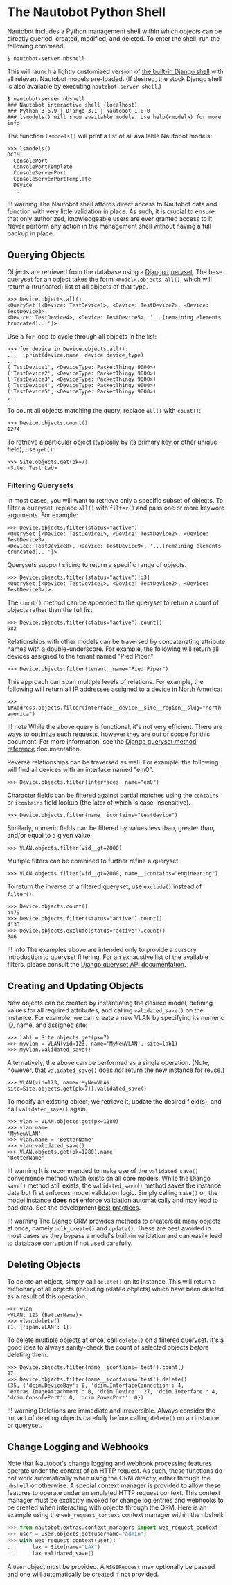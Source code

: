 # The Nautobot Python Shell

Nautobot includes a Python management shell within which objects can be directly queried, created, modified, and deleted. To enter the shell, run the following command:

```
$ nautobot-server nbshell
```

This will launch a lightly customized version of [the built-in Django shell](https://docs.djangoproject.com/en/stable/ref/django-admin/#shell) with all relevant Nautobot models pre-loaded. (If desired, the stock Django shell is also available by executing `nautobot-server shell`.)

```
$ nautobot-server nbshell
### Nautobot interactive shell (localhost)
### Python 3.6.9 | Django 3.1 | Nautobot 1.0.0
### lsmodels() will show available models. Use help(<model>) for more info.
```

The function `lsmodels()` will print a list of all available Nautobot models:

```
>>> lsmodels()
DCIM:
  ConsolePort
  ConsolePortTemplate
  ConsoleServerPort
  ConsoleServerPortTemplate
  Device
  ...
```

!!! warning
    The Nautobot shell affords direct access to Nautobot data and function with very little validation in place. As such, it is crucial to ensure that only authorized, knowledgeable users are ever granted access to it. Never perform any action in the management shell without having a full backup in place.

## Querying Objects

Objects are retrieved from the database using a [Django queryset](https://docs.djangoproject.com/en/stable/topics/db/queries/#retrieving-objects). The base queryset for an object takes the form `<model>.objects.all()`, which will return a (truncated) list of all objects of that type.

```
>>> Device.objects.all()
<QuerySet [<Device: TestDevice1>, <Device: TestDevice2>, <Device: TestDevice3>,
<Device: TestDevice4>, <Device: TestDevice5>, '...(remaining elements truncated)...']>
```

Use a `for` loop to cycle through all objects in the list:

```
>>> for device in Device.objects.all():
...   print(device.name, device.device_type)
...
('TestDevice1', <DeviceType: PacketThingy 9000>)
('TestDevice2', <DeviceType: PacketThingy 9000>)
('TestDevice3', <DeviceType: PacketThingy 9000>)
('TestDevice4', <DeviceType: PacketThingy 9000>)
('TestDevice5', <DeviceType: PacketThingy 9000>)
...
```

To count all objects matching the query, replace `all()` with `count()`:

```
>>> Device.objects.count()
1274
```

To retrieve a particular object (typically by its primary key or other unique field), use `get()`:

```
>>> Site.objects.get(pk=7)
<Site: Test Lab>
```

### Filtering Querysets

In most cases, you will want to retrieve only a specific subset of objects. To filter a queryset, replace `all()` with `filter()` and pass one or more keyword arguments. For example:

```
>>> Device.objects.filter(status="active")
<QuerySet [<Device: TestDevice1>, <Device: TestDevice2>, <Device: TestDevice3>,
<Device: TestDevice8>, <Device: TestDevice9>, '...(remaining elements truncated)...']>
```

Querysets support slicing to return a specific range of objects.

```
>>> Device.objects.filter(status="active")[:3]
<QuerySet [<Device: TestDevice1>, <Device: TestDevice2>, <Device: TestDevice3>]>
```

The `count()` method can be appended to the queryset to return a count of objects rather than the full list.

```
>>> Device.objects.filter(status="active").count()
982
```

Relationships with other models can be traversed by concatenating attribute names with a double-underscore. For example, the following will return all devices assigned to the tenant named "Pied Piper."

```
>>> Device.objects.filter(tenant__name="Pied Piper")
```

This approach can span multiple levels of relations. For example, the following will return all IP addresses assigned to a device in North America:

```
>>> IPAddress.objects.filter(interface__device__site__region__slug="north-america")
```

!!! note
    While the above query is functional, it's not very efficient. There are ways to optimize such requests, however they are out of scope for this document. For more information, see the [Django queryset method reference](https://docs.djangoproject.com/en/stable/ref/models/querysets/) documentation.

Reverse relationships can be traversed as well. For example, the following will find all devices with an interface named "em0":

```
>>> Device.objects.filter(interfaces__name="em0")
```

Character fields can be filtered against partial matches using the `contains` or `icontains` field lookup (the later of which is case-insensitive).

```
>>> Device.objects.filter(name__icontains="testdevice")
```

Similarly, numeric fields can be filtered by values less than, greater than, and/or equal to a given value.

```
>>> VLAN.objects.filter(vid__gt=2000)
```

Multiple filters can be combined to further refine a queryset.

```
>>> VLAN.objects.filter(vid__gt=2000, name__icontains="engineering")
```

To return the inverse of a filtered queryset, use `exclude()` instead of `filter()`.

```
>>> Device.objects.count()
4479
>>> Device.objects.filter(status="active").count()
4133
>>> Device.objects.exclude(status="active").count()
346
```

!!! info
    The examples above are intended only to provide a cursory introduction to queryset filtering. For an exhaustive list of the available filters, please consult the [Django queryset API documentation](https://docs.djangoproject.com/en/stable/ref/models/querysets/).

## Creating and Updating Objects

New objects can be created by instantiating the desired model, defining values for all required attributes, and calling `validated_save()` on the instance. For example, we can create a new VLAN by specifying its numeric ID, name, and assigned site:

```
>>> lab1 = Site.objects.get(pk=7)
>>> myvlan = VLAN(vid=123, name='MyNewVLAN', site=lab1)
>>> myvlan.validated_save()
```

Alternatively, the above can be performed as a single operation. (Note, however, that `validated_save()` does _not_ return the new instance for reuse.)

```
>>> VLAN(vid=123, name='MyNewVLAN', site=Site.objects.get(pk=7)).validated_save()
```

To modify an existing object, we retrieve it, update the desired field(s), and call `validated_save()` again.

```
>>> vlan = VLAN.objects.get(pk=1280)
>>> vlan.name
'MyNewVLAN'
>>> vlan.name = 'BetterName'
>>> vlan.validated_save()
>>> VLAN.objects.get(pk=1280).name
'BetterName'
```

!!! warning
   It is recommended to make use of the `validated_save()` convenience method which exists on all core models. While the Django `save()` method still exists, the `validated_save()` method saves the instance data but first enforces model validation logic. Simply calling `save()` on the model instance **does not** enforce validation automatically and may lead to bad data. See the development [best practices](../../development/best-practices.md).

!!! warning
    The Django ORM provides methods to create/edit many objects at once, namely `bulk_create()` and `update()`. These are best avoided in most cases as they bypass a model's built-in validation and can easily lead to database corruption if not used carefully.

## Deleting Objects

To delete an object, simply call `delete()` on its instance. This will return a dictionary of all objects (including related objects) which have been deleted as a result of this operation.

```
>>> vlan
<VLAN: 123 (BetterName)>
>>> vlan.delete()
(1, {'ipam.VLAN': 1})
```

To delete multiple objects at once, call `delete()` on a filtered queryset. It's a good idea to always sanity-check the count of selected objects _before_ deleting them.

```
>>> Device.objects.filter(name__icontains='test').count()
27
>>> Device.objects.filter(name__icontains='test').delete()
(35, {'dcim.DeviceBay': 0, 'dcim.InterfaceConnection': 4,
'extras.ImageAttachment': 0, 'dcim.Device': 27, 'dcim.Interface': 4,
'dcim.ConsolePort': 0, 'dcim.PowerPort': 0})
```

!!! warning
    Deletions are immediate and irreversible. Always consider the impact of deleting objects carefully before calling `delete()` on an instance or queryset.

## Change Logging and Webhooks

Note that Nautobot's change logging and webhook processing features operate under the context of an HTTP request. As such, these functions do not work automatically when using the ORM directly, either through the `nbshell` or otherwise. A special context manager is provided to allow these features to operate under an emulated HTTP request context. This context manager must be explicitly invoked for change log entries and webhooks to be created when interacting with objects through the ORM. Here is an example using the `web_request_context` context manager within the nbshell:

```python
>>> from nautobot.extras.context_managers import web_request_context
>>> user = User.objects.get(username="admin")
>>> with web_request_context(user):
...     lax = Site(name="LAX")
...     lax.validated_save()
```

A `User` object must be provided. A `WSGIRequest` may optionally be passed and one will automatically be created if not provided.
